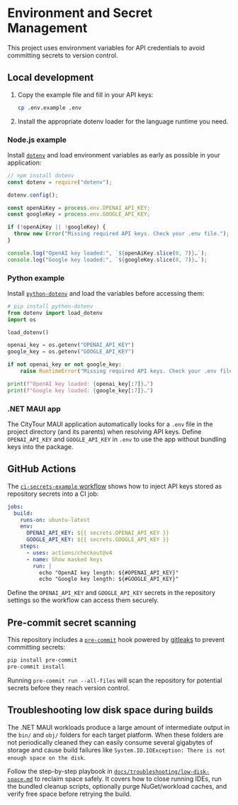 # Environment and Secret Management

This project uses environment variables for API credentials to avoid committing
secrets to version control.

## Local development

1. Copy the example file and fill in your API keys:
   ```bash
   cp .env.example .env
   ```
2. Install the appropriate dotenv loader for the language runtime you need.

### Node.js example

Install [`dotenv`](https://www.npmjs.com/package/dotenv) and load environment
variables as early as possible in your application:

```javascript
// npm install dotenv
const dotenv = require("dotenv");

dotenv.config();

const openAiKey = process.env.OPENAI_API_KEY;
const googleKey = process.env.GOOGLE_API_KEY;

if (!openAiKey || !googleKey) {
  throw new Error("Missing required API keys. Check your .env file.");
}

console.log("OpenAI key loaded:", `${openAiKey.slice(0, 7)}…`);
console.log("Google key loaded:", `${googleKey.slice(0, 7)}…`);
```

### Python example

Install [`python-dotenv`](https://pypi.org/project/python-dotenv/) and load the
variables before accessing them:

```python
# pip install python-dotenv
from dotenv import load_dotenv
import os

load_dotenv()

openai_key = os.getenv("OPENAI_API_KEY")
google_key = os.getenv("GOOGLE_API_KEY")

if not openai_key or not google_key:
    raise RuntimeError("Missing required API keys. Check your .env file.")

print(f"OpenAI key loaded: {openai_key[:7]}…")
print(f"Google key loaded: {google_key[:7]}…")
```

### .NET MAUI app

The CityTour MAUI application automatically looks for a `.env` file in the
project directory (and its parents) when resolving API keys. Define
`OPENAI_API_KEY` and `GOOGLE_API_KEY` in `.env` to use the app without bundling
keys into the package.

## GitHub Actions

The [`ci-secrets-example` workflow](.github/workflows/ci-secrets-example.yml)
shows how to inject API keys stored as repository secrets into a CI job:

```yaml
jobs:
  build:
    runs-on: ubuntu-latest
    env:
      OPENAI_API_KEY: ${{ secrets.OPENAI_API_KEY }}
      GOOGLE_API_KEY: ${{ secrets.GOOGLE_API_KEY }}
    steps:
      - uses: actions/checkout@v4
      - name: Show masked keys
        run: |
          echo "OpenAI key length: ${#OPENAI_API_KEY}"
          echo "Google key length: ${#GOOGLE_API_KEY}"
```

Define the `OPENAI_API_KEY` and `GOOGLE_API_KEY` secrets in the repository
settings so the workflow can access them securely.

## Pre-commit secret scanning

This repository includes a [`pre-commit`](https://pre-commit.com/) hook powered
by [gitleaks](https://github.com/gitleaks/gitleaks) to prevent committing
secrets:

```bash
pip install pre-commit
pre-commit install
```

Running `pre-commit run --all-files` will scan the repository for potential
secrets before they reach version control.

## Troubleshooting low disk space during builds

The .NET MAUI workloads produce a large amount of intermediate output in the
`bin/` and `obj/` folders for each target platform. When these folders are not
periodically cleaned they can easily consume several gigabytes of storage and
cause build failures like `System.IO.IOException: There is not enough space on
the disk`.

Follow the step-by-step playbook in
[`docs/troubleshooting/low-disk-space.md`](docs/troubleshooting/low-disk-space.md)
to reclaim space safely. It covers how to close running IDEs, run the bundled
cleanup scripts, optionally purge NuGet/workload caches, and verify free space
before retrying the build.
